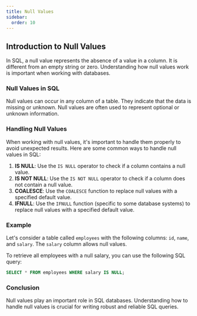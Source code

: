 ```yaml
---
title: Null Values
sidebar:
  order: 10
---
```

## Introduction to Null Values

In SQL, a null value represents the absence of a value in a column. It is different from an empty string or zero. Understanding how null values work is important when working with databases.

### Null Values in SQL

Null values can occur in any column of a table. They indicate that the data is missing or unknown. Null values are often used to represent optional or unknown information.

### Handling Null Values

When working with null values, it's important to handle them properly to avoid unexpected results. Here are some common ways to handle null values in SQL:

1. **IS NULL**: Use the `IS NULL` operator to check if a column contains a null value.
2. **IS NOT NULL**: Use the `IS NOT NULL` operator to check if a column does not contain a null value.
3. **COALESCE**: Use the `COALESCE` function to replace null values with a specified default value.
4. **IFNULL**: Use the `IFNULL` function (specific to some database systems) to replace null values with a specified default value.

### Example

Let's consider a table called `employees` with the following columns: `id`, `name`, and `salary`. The `salary` column allows null values.

To retrieve all employees with a null salary, you can use the following SQL query:

```sql
SELECT * FROM employees WHERE salary IS NULL;
```

### Conclusion

Null values play an important role in SQL databases. Understanding how to handle null values is crucial for writing robust and reliable SQL queries.
